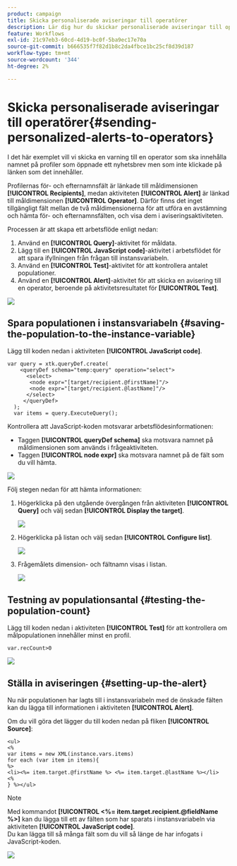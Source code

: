 ```yaml
---
product: campaign
title: Skicka personaliserade aviseringar till operatörer
description: Lär dig hur du skickar personaliserade aviseringar till operatorer
feature: Workflows
exl-id: 21c97eb3-60cd-4d19-bc0f-5ba9ec17e70a
source-git-commit: b666535f7f82d1b8c2da4fbce1bc25cf8d39d187
workflow-type: tm+mt
source-wordcount: '344'
ht-degree: 2%

---
```


# Skicka personaliserade aviseringar till operatörer{#sending-personalized-alerts-to-operators}



I det här exemplet vill vi skicka en varning till en operator som ska innehålla namnet på profiler som öppnade ett nyhetsbrev men som inte klickade på länken som det innehåller.

Profilernas för- och efternamnsfält är länkade till måldimensionen **[!UICONTROL Recipients]**, medan aktiviteten **[!UICONTROL Alert]** är länkad till måldimensionen **[!UICONTROL Operator]**. Därför finns det inget tillgängligt fält mellan de två måldimensionerna för att utföra en avstämning och hämta för- och efternamnsfälten, och visa dem i aviseringsaktiviteten.

Processen är att skapa ett arbetsflöde enligt nedan:

1. Använd en **[!UICONTROL Query]**-aktivitet för måldata.
1. Lägg till en **[!UICONTROL JavaScript code]**-aktivitet i arbetsflödet för att spara ifyllningen från frågan till instansvariabeln.
1. Använd en **[!UICONTROL Test]**-aktivitet för att kontrollera antalet populationer.
1. Använd en **[!UICONTROL Alert]**-aktivitet för att skicka en avisering till en operator, beroende på aktivitetsresultatet för **[!UICONTROL Test]**.

![](assets/uc_operator_1.png)

## Spara populationen i instansvariabeln {#saving-the-population-to-the-instance-variable}

Lägg till koden nedan i aktiviteten **[!UICONTROL JavaScript code]**.

```
var query = xtk.queryDef.create(  
    <queryDef schema="temp:query" operation="select">  
      <select>  
       <node expr="[target/recipient.@firstName]"/>  
       <node expr="[target/recipient.@lastName]"/>  
      </select>  
     </queryDef>  
  );  
  var items = query.ExecuteQuery();
```

Kontrollera att JavaScript-koden motsvarar arbetsflödesinformationen:

* Taggen **[!UICONTROL queryDef schema]** ska motsvara namnet på måldimensionen som används i frågeaktiviteten.
* Taggen **[!UICONTROL node expr]** ska motsvara namnet på de fält som du vill hämta.

![](assets/uc_operator_3.png)

Följ stegen nedan för att hämta informationen:

1. Högerklicka på den utgående övergången från aktiviteten **[!UICONTROL Query]** och välj sedan **[!UICONTROL Display the target]**.

   ![](assets/uc_operator_4.png)

1. Högerklicka på listan och välj sedan **[!UICONTROL Configure list]**.

   ![](assets/uc_operator_5.png)

1. Frågemålets dimension- och fältnamn visas i listan.

   ![](assets/uc_operator_6.png)

## Testning av populationsantal {#testing-the-population-count}

Lägg till koden nedan i aktiviteten **[!UICONTROL Test]** för att kontrollera om målpopulationen innehåller minst en profil.

```
var.recCount>0
```

![](assets/uc_operator_7.png)

## Ställa in aviseringen {#setting-up-the-alert}

Nu när populationen har lagts till i instansvariabeln med de önskade fälten kan du lägga till informationen i aktiviteten **[!UICONTROL Alert]**.

Om du vill göra det lägger du till koden nedan på fliken **[!UICONTROL Source]**:

```
<ul>
<%
var items = new XML(instance.vars.items)
for each (var item in items){
%>
<li><%= item.target.@firstName %> <%= item.target.@lastName %></li>
<%
} %></ul>
```

>[!NOTE]
>
>Med kommandot **[!UICONTROL <%= item.target.recipient.@fieldName %>]** kan du lägga till ett av fälten som har sparats i instansvariabeln via aktiviteten **[!UICONTROL JavaScript code]**.\
>Du kan lägga till så många fält som du vill så länge de har infogats i JavaScript-koden.

![](assets/uc_operator_8.png)

